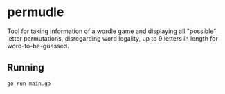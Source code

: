# permudle
Tool for taking information of a wordle game and displaying all "possible" letter permutations, disregarding word legality, up to 9 letters in length for word-to-be-guessed.

## Running
```
go run main.go
```
